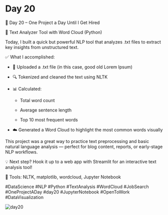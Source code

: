 # Day 20

🎯 Day 20 – One Project a Day Until I Get Hired

🧠 Text Analyzer Tool with Word Cloud (Python)

Today, I built a quick but powerful NLP tool that analyzes .txt files to extract key insights from unstructured text.

✅ What I accomplished:

  - 📄 Uploaded a .txt file (in this case, good old Lorem Ipsum)

  - 🔍 Tokenized and cleaned the text using NLTK

  - 📊 Calculated:

    - Total word count

    - Average sentence length

    - Top 10 most frequent words

  - ☁️ Generated a Word Cloud to highlight the most common words visually


This project was a great way to practice text preprocessing and basic natural language analysis — perfect for blog content, reports, or early-stage NLP workflows.


💡 Next step? Hook it up to a web app with Streamlit for an interactive text analysis tool!

📂 Tools: NLTK, matplotlib, wordcloud, Jupyter Notebook

#DataScience #NLP #Python #TextAnalysis #WordCloud  #JobSearch  #OneProjectADay #day20 #JupyterNotebook #OpenToWork #DataVisualization



![day20](https://github.com/user-attachments/assets/ca6a35ec-6564-479e-9cdd-f08fdd39e3b5)
